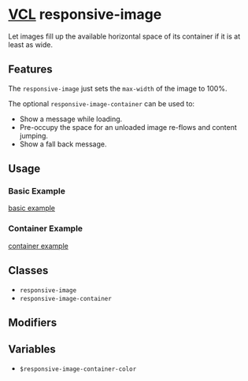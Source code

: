 # [VCL](https://vcl.github.io/vcl/) responsive-image

Let images fill up the available horizontal space of its container if it is at
least as wide.

## Features

The `responsive-image` just sets the `max-width` of the image to 100%.

The optional `responsive-image-container` can be used to:

- Show a message while loading.
- Pre-occupy the space for an unloaded image re-flows and content jumping.
- Show a fall back message.

## Usage

### Basic Example

[basic example](/demo/example-basic.html)

### Container Example

[container example](/demo/example-container.html)

## Classes

- `responsive-image`
- `responsive-image-container`

## Modifiers

## Variables

- `$responsive-image-container-color`
